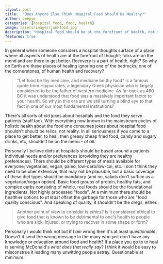 ```yaml
---
layout: post
title:  "Does Anyone Else Think Hospital Food Should Be Healthy?"
author: beepye
categories: [hospital food, food, health]
image: assets/images/junkfood.jpg
description: "Hospital food should be at the forefront of health, not the bottom."
featured: true
---
```


In general when someone considers a hospital thoughts surface of a place where all aspects of health are at the forefront of thought; folks are on the mend and are there to get better. Recovery is a part of health, right? So why on Earth are these places of healing ignoring one of the bedrocks, one of the cornerstones, of human health and recovery?

> "Let food be thy medicine, and medicine be thy food" is a famous quote from Hippocrates, a legendary Greek physician who is largely considered to be the father of western medicine. As far back as 460 BC it was understood that food was a massively important factor to your health. So why in this era are we still turning a blind eye to that fact in one of our most fundamental institutions?

There's all sorts of old jokes about hospitals and the food they serve patients (staff too). With everything now known in the mainstream circles of holistic health about the food one consumes jokes about hospital food shouldn't should be relics, not reality. In all seriousness if you come to a place to get better, to heal, then greasy cheap fried food, candy and sugary drinks, etc, shouldn't be on the menu – _at all_.

Personally I believe diets at hospitals should be based around a patients individual needs and/or preferences (providing they are healthy preferences). There should be different types of meals available for everyone; vegetarian, vegan, paleo, low-carb/low-cal, etc. I don't think they need to be uber extensive, that may not be plausible, but a basic coverage of these diet types should be mandatory (and no, salads don't suffice as a vegetarian/vegan option). Basic food groups of protein, healthy fats, and complex carbs consisting of whole, real foods should be the foundational ingredients. Not highly processed "foods". At a minimum there should be healthier options to _at least_ offset the garbage for those who are "food quality conscious". And speaking of quality, it shouldn't be the dregs, either.

> Another point of view to consider is _ethics_? Is it considered ethical to give food that is known to be detrimental to one's health to people who are sick, injured, or trying to recover in some shape or form? 

Personally I would think not but if I _am_ wrong then it's at least _questionable_. Doesn't it send the wrong message to the many who just don't have any knowledge or education around food and health? If a place you go to to heal is serving McDonald's _what does that really say_? I think it would be easy to misconstrue it leading many unwitting people astray. Questionable at minimum.
